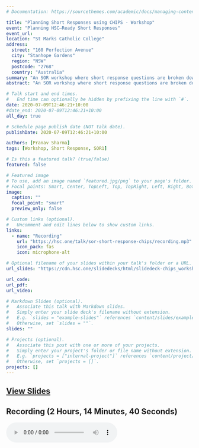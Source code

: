 ```yaml
---
# Documentation: https://sourcethemes.com/academic/docs/managing-content/

title: "Planning Short Responses using CHIPS - Workshop"
event: "Planning HSC–Ready Short Responses"
event_url:
location: "St Marks Catholic College"
address:
  street: "160 Perfection Avenue"
  city: "Stanhope Gardens"
  region: "NSW"
  postcode: "2768"
  country: "Australia"
summary: "An SOR workshop where short response questions are broken down and analysed using the CHIPS Method."
abstract: "An SOR workshop where short response questions are broken down and analysed using the CHIPS Method. Hosted by Natalina Anwar."

# Talk start and end times.
#   End time can optionally be hidden by prefixing the line with `#`.
date: 2020-07-09T12:46:21+10:00
#date_end: 2020-07-09T12:46:21+10:00
all_day: true

# Schedule page publish date (NOT talk date).
publishDate: 2020-07-09T12:46:21+10:00

authors: [Pranav Sharma]
tags: [Workshop, Short Response, SOR1]

# Is this a featured talk? (true/false)
featured: false

# Featured image
# To use, add an image named `featured.jpg/png` to your page's folder.
# Focal points: Smart, Center, TopLeft, Top, TopRight, Left, Right, BottomLeft, Bottom, BottomRight.
image:
  caption: ""
  focal_point: "smart"
  preview_only: false

# Custom links (optional).
#   Uncomment and edit lines below to show custom links.
links:
  - name: "Recording"
    url: "https://hsc.one/talk/sor-short-response-chips/recording.mp3"
    icon_pack: fas
    icon: microphone-alt

# Optional filename of your slides within your talk's folder or a URL.
url_slides: "https://cdn.hsc.one/slidedecks/html/slidedeck-chips_workshop_NANWAR_2020.html"

url_code:
url_pdf:
url_video:

# Markdown Slides (optional).
#   Associate this talk with Markdown slides.
#   Simply enter your slide deck's filename without extension.
#   E.g. `slides = "example-slides"` references `content/slides/example-slides.md`.
#   Otherwise, set `slides = ""`.
slides: ""

# Projects (optional).
#   Associate this post with one or more of your projects.
#   Simply enter your project's folder or file name without extension.
#   E.g. `projects = ["internal-project"]` references `content/project/deep-learning/index.md`.
#   Otherwise, set `projects = []`.
projects: []
---
```


<h2><a href="https://cdn.hsc.one/slidedecks/html/slidedeck-chips_workshop_NANWAR_2020.html">View Slides</a></h2>

## Recording (2 Hours, 14 Minutes, 40 Seconds)
<audio controls="controls">
    <source src="recording.aac" type="audio/aac">
    <source src="recording.mp3" type="audio/mpeg">
    <source src="https://hsc.one/talk/sor-short-response-chips/recording.aac" type="audio/aac">
    <source src="https://hsc.one/talk/sor-short-response-chips/recording.mp3" type="audio/mpeg">
    Your browser does not support audio. Please try a different browser or device.
</audio>
